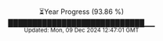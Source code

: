 <p align="center">
⏳Year Progress (93.86 %) <br>
████████████████████████████▁▁ <br>
<sub>Updated: Mon, 09 Dec 2024 12:47:01 GMT</sub>
</p>

